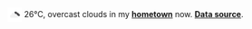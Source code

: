 <img src="assets/weather.png?hour=2023-09-13-14" alt="overcast clouds" width="25" height="25" style="vertical-align:middle;position:relative;top:-1pt;"/> 26&deg;C, overcast clouds in my [**hometown**](https://en.wikipedia.org/wiki/Shantou) now. [**Data source**](https://openweathermap.org/).
